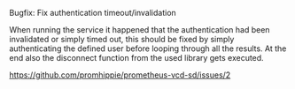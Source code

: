 Bugfix: Fix authentication timeout/invalidation

When running the service it happened that the authentication had been
invalidated or simply timed out, this should be fixed by simply authenticating
the defined user before looping through all the results. At the end also the
disconnect function from the used library gets executed.

https://github.com/promhippie/prometheus-vcd-sd/issues/2
